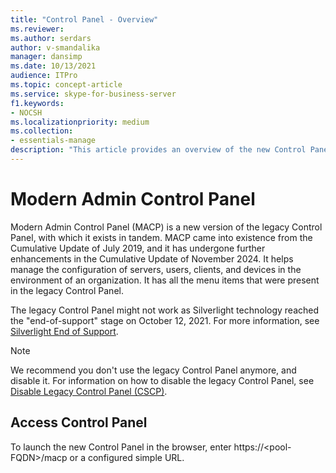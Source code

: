 ```yaml
---
title: "Control Panel - Overview"
ms.reviewer: 
ms.author: serdars
author: v-smandalika
manager: dansimp
ms.date: 10/13/2021
audience: ITPro
ms.topic: concept-article
ms.service: skype-for-business-server
f1.keywords:
- NOCSH
ms.localizationpriority: medium
ms.collection:
- essentials-manage
description: "This article provides an overview of the new Control Panel."
---
```


# Modern Admin Control Panel

Modern Admin Control Panel (MACP) is a new version of the legacy Control Panel, with which it exists in tandem. MACP came into existence from the Cumulative Update of July 2019, and it has undergone further enhancements in the Cumulative Update of November 2024. It helps manage the configuration of servers, users, clients, and devices in the environment of an organization. It has all the menu items that were present in the legacy Control Panel.

The legacy Control Panel might not work as Silverlight technology reached the "end-of-support" stage on October 12, 2021. For more information, see [Silverlight End of Support](https://support.microsoft.com/windows/silverlight-end-of-support-0a3be3c7-bead-e203-2dfd-74f0a64f1788).

> [!NOTE]
> We recommend you don't use the legacy Control Panel anymore, and disable it. For information on how to disable the legacy Control Panel, see [Disable Legacy Control Panel (CSCP)](/SkypeForBusiness/plan/disable-legacy-control-panel).

## Access Control Panel

To launch the new Control Panel in the browser, enter https://&lt;pool-FQDN&gt;/macp or a configured simple URL.
